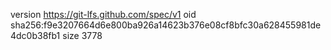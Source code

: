 version https://git-lfs.github.com/spec/v1
oid sha256:f9e3207664d6e800ba926a14623b376e08cf8bfc30a628455981de4dc0b38fb1
size 3778
